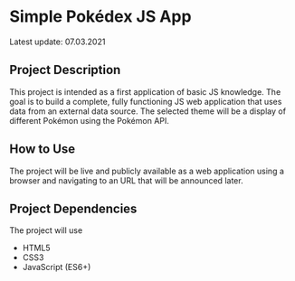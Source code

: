 # Simple Pokédex JS App

Latest update: 07.03.2021

## Project Description
This project is intended as a first application of basic JS knowledge. The goal is to build a complete, fully functioning JS web application that uses data from an external data source.
The selected theme will be a display of different Pokémon using the Pokémon API.

## How to Use
The project will be live and publicly available as a web application using a browser and navigating to an URL that will be announced later.

## Project Dependencies
The project will use
* HTML5
* CSS3
* JavaScript (ES6+)
